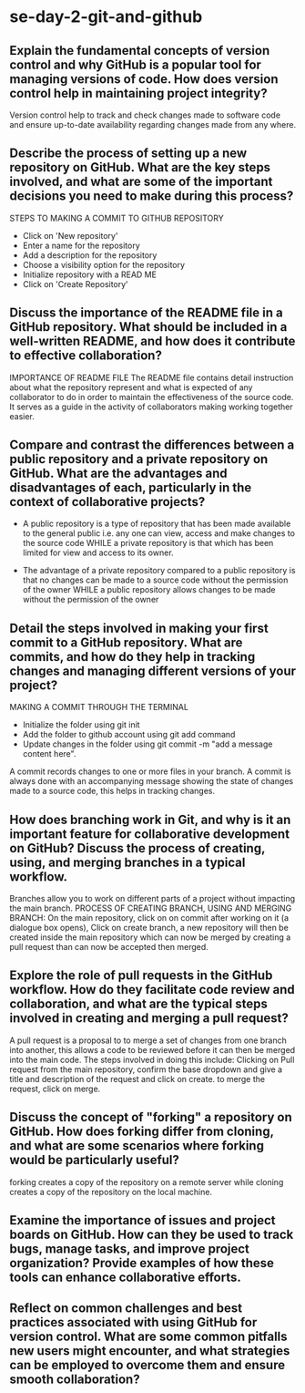# se-day-2-git-and-github
## Explain the fundamental concepts of version control and why GitHub is a popular tool for managing versions of code. How does version control help in maintaining project integrity?
  Version control help to track and check changes made to software code and ensure up-to-date availability regarding changes made from any where.  

## Describe the process of setting up a new repository on GitHub. What are the key steps involved, and what are some of the important decisions you need to make during this process?
STEPS TO MAKING A COMMIT TO GITHUB REPOSITORY
- Click on 'New repository'
- Enter a name for the repository
- Add a description for the repository
- Choose a visibility option for the repository
- Initialize repository with a READ ME
- Click on 'Create Repository'


## Discuss the importance of the README file in a GitHub repository. What should be included in a well-written README, and how does it contribute to effective collaboration?
IMPORTANCE OF README FILE
The README file contains detail instruction about what the repository represent and what is expected of any collaborator to do in order to maintain the effectiveness of the source code. It serves as a guide in the activity of collaborators making working together easier.

## Compare and contrast the differences between a public repository and a private repository on GitHub. What are the advantages and disadvantages of each, particularly in the context of collaborative projects?
- A public repository is a type of repository that has been made available to the general public i.e. any one can view, access and make changes to the source code WHILE a private repository is that which has been limited for view and access to its owner. 

- The advantage of a private repository compared to a public repository is that no changes can be made to a source code without the permission of the owner WHILE a public repository allows changes to be made without the permission of the owner

## Detail the steps involved in making your first commit to a GitHub repository. What are commits, and how do they help in tracking changes and managing different versions of your project?
MAKING A COMMIT THROUGH THE TERMINAL 
- Initialize the folder using git init
- Add the folder to github account using git add command
- Update changes in the folder using git commit -m "add a message content here".

A commit records changes to one or more files in your branch. A commit is always done with an accompanying message showing the state of changes made to a source code, this helps in tracking changes. 

## How does branching work in Git, and why is it an important feature for collaborative development on GitHub? Discuss the process of creating, using, and merging branches in a typical workflow.
Branches allow you to work on different parts of a project without impacting the main branch. 
PROCESS OF CREATING BRANCH, USING AND MERGING BRANCH: 
On the main repository, click on on commit after working on it (a dialogue box opens), Click on create branch, a new repository will then be created inside the main repository which can now be merged by creating a pull request than can now be accepted then merged.

## Explore the role of pull requests in the GitHub workflow. How do they facilitate code review and collaboration, and what are the typical steps involved in creating and merging a pull request?
A pull request is a proposal to to merge a set of changes from one branch into another, this allows a code to be reviewed before it can then be merged into the main code. 
The steps involved in doing this include: Clicking on Pull request from the main repository, confirm the base dropdown and give a title and description of the request and click on create. 
to merge the request, click on merge. 

## Discuss the concept of "forking" a repository on GitHub. How does forking differ from cloning, and what are some scenarios where forking would be particularly useful?
forking creates a copy of the repository on a remote server while cloning creates a copy of the repository on the local machine. 

## Examine the importance of issues and project boards on GitHub. How can they be used to track bugs, manage tasks, and improve project organization? Provide examples of how these tools can enhance collaborative efforts.

## Reflect on common challenges and best practices associated with using GitHub for version control. What are some common pitfalls new users might encounter, and what strategies can be employed to overcome them and ensure smooth collaboration?
